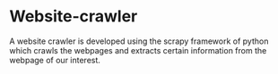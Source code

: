 # Website-crawler
A website crawler is developed using the scrapy framework of python which crawls the webpages and extracts certain information from the webpage of our interest. 
